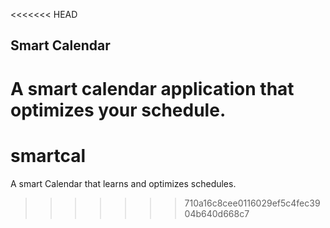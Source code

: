 <<<<<<< HEAD

Smart Calendar
---------------

A smart calendar application that optimizes your schedule.
=======
smartcal
========

A smart Calendar that learns and optimizes schedules.
>>>>>>> 710a16c8cee0116029ef5c4fec3904b640d668c7
